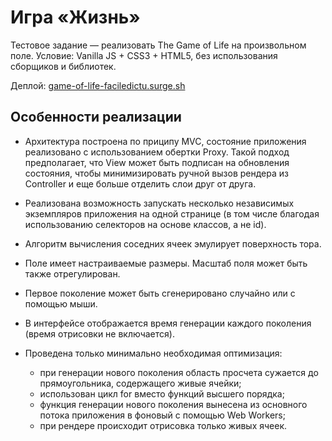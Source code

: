 # Игра «Жизнь»

Тестовое задание — реализовать The Game of Life на произвольном поле. Условие: Vanilla JS + CSS3 + HTML5, без использования сборщиков и библиотек.

Деплой: [game-of-life-faciledictu.surge.sh](https://game-of-life-faciledictu.surge.sh)

## Особенности реализации

* Архитектура построена по приципу MVC, состояние приложения реализовано с использованием обертки Proxy. Такой подход предполагает, что View может быть подписан на обновления состояния, чтобы минимизировать ручной вызов рендера из Controller и еще больше отделить слои друг от друга.

* Реализована возможность запускать несколько независимых экземпляров приложения на одной странице (в том числе благодая использованию селекторов на основе классов, а не id).

* Алгоритм вычисления соседних ячеек эмулирует поверхность тора.

* Поле имеет настраиваемые размеры. Масштаб поля может быть также отрегулирован.

* Первое поколение может быть сгенерировано случайно или с помощью мыши.

* В интерфейсе отображается время генерации каждого поколения (время отрисовки не включается).

* Проведена только минимально необходимая оптимизация:
  * при генерации нового поколения область просчета сужается до прямоугольника, содержащего живые ячейки;
  * использован цикл for вместо функций высшего порядка;
  * функция генерации нового поколения вынесена из основного потока приложения в фоновый с помощью Web Workers;
  * при рендере происходит отрисовка только живых ячеек.
